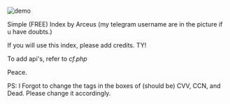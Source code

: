 
![demo](https://8ghtchecker.000webhostapp.com/tempsnip.png)

Simple (FREE) Index by Arceus (my telegram username are in the picture if u have doubts.)

If you will use this index, please add credits. TY!

To add api's, refer to *cf.php*

Peace.



PS: I Forgot to change the tags in the boxes of (should be) CVV, CCN, and Dead. Please change it accordingly.
